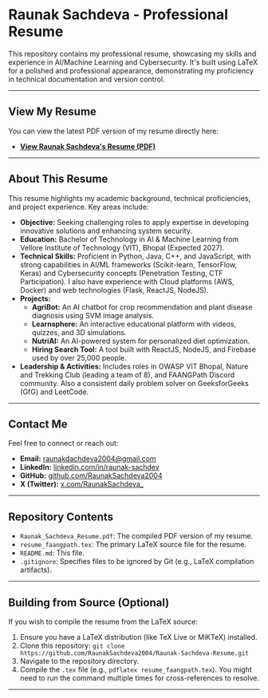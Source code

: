 # Raunak Sachdeva - Professional Resume

This repository contains my professional resume, showcasing my skills and experience in AI/Machine Learning and Cybersecurity. It's built using LaTeX for a polished and professional appearance, demonstrating my proficiency in technical documentation and version control.

---

## **View My Resume**

You can view the latest PDF version of my resume directly here:

* **[View Raunak Sachdeva's Resume (PDF)]([https://github.com/RaunakSachdeva2004/Raunak-Sachdeva-Resume/blob/main/Raunak_Sachdeva_Resume.pdf](https://github.com/RaunakSachdeva2004/Raunak-Sachdeva-Resume/blob/main/Final%20Resume%20Rauank.pdf))**

---


## **About This Resume**

This resume highlights my academic background, technical proficiencies, and project experience. Key areas include:

* **Objective:** Seeking challenging roles to apply expertise in developing innovative solutions and enhancing system security.
* **Education:** Bachelor of Technology in AI & Machine Learning from Vellore Institute of Technology (VIT), Bhopal (Expected 2027).
* **Technical Skills:** Proficient in Python, Java, C++, and JavaScript, with strong capabilities in AI/ML frameworks (Scikit-learn, TensorFlow, Keras) and Cybersecurity concepts (Penetration Testing, CTF Participation). I also have experience with Cloud platforms (AWS, Docker) and web technologies (Flask, ReactJS, NodeJS).
* **Projects:**
    * **AgriBot:** An AI chatbot for crop recommendation and plant disease diagnosis using SVM image analysis.
    * **Learnsphere:** An interactive educational platform with videos, quizzes, and 3D simulations.
    * **NutriAI:** An AI-powered system for personalized diet optimization.
    * **Hiring Search Tool:** A tool built with ReactJS, NodeJS, and Firebase used by over 25,000 people.
* **Leadership & Activities:** Includes roles in OWASP VIT Bhopal, Nature and Trekking Club (leading a team of 8), and FAANGPath Discord community. Also a consistent daily problem solver on GeeksforGeeks (GfG) and LeetCode.

---

## **Contact Me**

Feel free to connect or reach out:

* **Email:** raunakdachdeva2004@gmail.com
* **LinkedIn:** [linkedin.com/in/raunak-sachdev](https://www.linkedin.com/in/raunak-sachdev)
* **GitHub:** [github.com/RaunakSachdeva2004](https://github.com/RaunakSachdeva2004)
* **X (Twitter):** [x.com/RaunakSachdeva_](https://x.com/RaunakSachdeva_)

---

## **Repository Contents**

* `Raunak_Sachdeva_Resume.pdf`: The compiled PDF version of my resume.
* `resume_faangpath.tex`: The primary LaTeX source file for the resume.
* `README.md`: This file.
* `.gitignore`: Specifies files to be ignored by Git (e.g., LaTeX compilation artifacts).

---

## **Building from Source (Optional)**

If you wish to compile the resume from the LaTeX source:

1.  Ensure you have a LaTeX distribution (like TeX Live or MiKTeX) installed.
2.  Clone this repository: `git clone https://github.com/RaunakSachdeva2004/Raunak-Sachdeva-Resume.git`
3.  Navigate to the repository directory.
4.  Compile the `.tex` file (e.g., `pdflatex resume_faangpath.tex`). You might need to run the command multiple times for cross-references to resolve.

---
